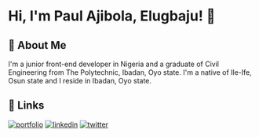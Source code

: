 
# Hi, I'm Paul Ajibola, Elugbaju! 👋


## 🚀 About Me
I'm a junior front-end developer in Nigeria and a graduate of Civil Engineering from The Polytechnic, Ibadan, Oyo state. I'm a native of Ile-Ife, Osun state and I reside in Ibadan, Oyo state.


## 🔗 Links
[![portfolio](https://img.shields.io/badge/my_portfolio-000?style=for-the-badge&logo=ko-fi&logoColor=white)](https://replit.com/@harjibbolar26)
[![linkedin](https://img.shields.io/badge/linkedin-0A66C2?style=for-the-badge&logo=linkedin&logoColor=white)](https://www.linkedin.com/in/jibbypaul)
[![twitter](https://img.shields.io/badge/twitter-1DA1F2?style=for-the-badge&logo=twitter&logoColor=white)](https://twitter.com/jibbypaul)

